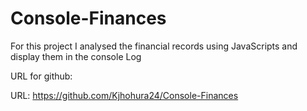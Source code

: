 # Console-Finances

For this project I analysed the financial records using JavaScripts and display them in the console Log



URL for github: 

URL: https://github.com/Kjhohura24/Console-Finances 